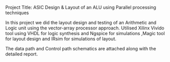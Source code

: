 Project Title: ASIC Design & Layout of an ALU using Parallel processing techniques 

In this project we did the layout design and testing of an Arithmetic and Logic unit using the vector-array processor approach. 
Utilised Xilinx Vivido tool using VHDL for logic synthesis and Ngspice for simulations ,Magic tool for layout design and IRsim for simulations of layout.

The data path and Control path schematics are attached along with the detailed report.

